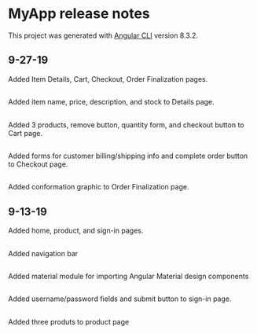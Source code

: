 

# MyApp release notes

This project was generated with [Angular CLI](https://github.com/angular/angular-cli) version 8.3.2.
## 9-27-19
Added Item Details, Cart, Checkout, Order Finalization pages.
##
Added item name, price, description, and stock to Details page.
##
Added 3 products, remove button, quantity form, and checkout button to Cart page.
##
Added forms for customer billing/shipping info and complete order button to Checkout page.
##
Added conformation graphic to Order Finalization page.
## 9-13-19
Added home, product, and sign-in pages.
##
Added navigation bar
##
Added material module for importing Angular Material design components
##
Added username/password fields and submit button to sign-in page.
##
Added three produts to product page

